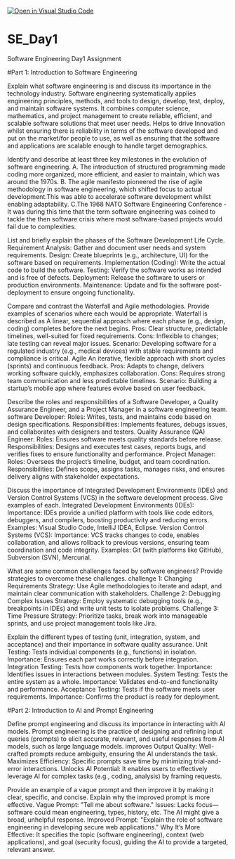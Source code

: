 [![Open in Visual Studio Code](https://classroom.github.com/assets/open-in-vscode-2e0aaae1b6195c2367325f4f02e2d04e9abb55f0b24a779b69b11b9e10269abc.svg)](https://classroom.github.com/online_ide?assignment_repo_id=18494594&assignment_repo_type=AssignmentRepo)
# SE_Day1
Software Engineering Day1 Assignment

#Part 1: Introduction to Software Engineering

Explain what software engineering is and discuss its importance in the technology industry.
Software engineering systematically applies engineering principles, methods, and tools to design, develop, test, deploy, and maintain software systems. It combines computer science, mathematics, and project management to create reliable, efficient, and scalable software solutions that meet user needs.
Helps to drive Innovation whilst ensuring there is reliability in terms of the software developed and put on the market/for people to use, as well as ensuring that the software and applications are scalable enough to handle target demographics.

Identify and describe at least three key milestones in the evolution of software engineering.
A. The introduction of structured programming made coding more organized, more efficient, and easier to maintain, which was around the 1970s.
B. The agile manifesto pioneered the rise of agile methodology in software engineering, which shifted focus to actual development.This was able to accelerate software development whilst enabling adaptability.
C.The 1968 NATO Software Engineering Conference - It was during this time that the term software engineering was coined to tackle the then software crisis where most software-based projects would fail due to complexities.

List and briefly explain the phases of the Software Development Life Cycle.
Requirement Analysis: Gather and document user needs and system requirements.
Design: Create blueprints (e.g., architecture, UI) for the software based on requirements.
Implementation (Coding): Write the actual code to build the software.
Testing: Verify the software works as intended and is free of defects.
Deployment: Release the software to users or production environments.
Maintenance: Update and fix the software post-deployment to ensure ongoing functionality.

Compare and contrast the Waterfall and Agile methodologies. Provide examples of scenarios where each would be appropriate.
Waterfall is described as A linear, sequential approach where each phase (e.g., design, coding) completes before the next begins.
Pros: Clear structure, predictable timelines, well-suited for fixed requirements.
Cons: Inflexible to changes; late testing can reveal major issues.
Scenario: Developing software for a regulated industry (e.g., medical devices) with stable requirements and compliance is critical.
Agile An iterative, flexible approach with short cycles (sprints) and continuous feedback.
Pros: Adapts to change, delivers working software quickly, emphasizes collaboration.
Cons: Requires strong team communication and less predictable timelines.
Scenario: Building a startup’s mobile app where features evolve based on user feedback.


Describe the roles and responsibilities of a Software Developer, a Quality Assurance Engineer, and a Project Manager in a software engineering team.
software Developer:
Roles: Writes, tests, and maintains code based on design specifications.
Responsibilities: Implements features, debugs issues, and collaborates with designers and testers.
Quality Assurance (QA) Engineer:
Roles: Ensures software meets quality standards before release.
Responsibilities: Designs and executes test cases, reports bugs, and verifies fixes to ensure functionality and performance.
Project Manager:
Roles: Oversees the project’s timeline, budget, and team coordination.
Responsibilities: Defines scope, assigns tasks, manages risks, and ensures delivery aligns with stakeholder expectations.


Discuss the importance of Integrated Development Environments (IDEs) and Version Control Systems (VCS) in the software development process. Give examples of each.
Integrated Development Environments (IDEs):
Importance: IDEs provide a unified platform with tools like code editors, debuggers, and compilers, boosting productivity and reducing errors.
Examples: Visual Studio Code, IntelliJ IDEA, Eclipse.
Version Control Systems (VCS):
Importance: VCS tracks changes to code, enables collaboration, and allows rollback to previous versions, ensuring team coordination and code integrity.
Examples: Git (with platforms like GitHub), Subversion (SVN), Mercurial.

What are some common challenges faced by software engineers? Provide strategies to overcome these challenges.
challenge 1: Changing Requirements
Strategy: Use Agile methodologies to iterate and adapt, and maintain clear communication with stakeholders.
Challenge 2: Debugging Complex Issues
Strategy: Employ systematic debugging tools (e.g., breakpoints in IDEs) and write unit tests to isolate problems.
Challenge 3: Time Pressure
Strategy: Prioritize tasks, break work into manageable sprints, and use project management tools like Jira.

Explain the different types of testing (unit, integration, system, and acceptance) and their importance in software quality assurance.
Unit Testing: Tests individual components (e.g., functions) in isolation. Importance: Ensures each part works correctly before integration.
Integration Testing: Tests how components work together. Importance: Identifies issues in interactions between modules.
System Testing: Tests the entire system as a whole. Importance: Validates end-to-end functionality and performance.
Acceptance Testing: Tests if the software meets user requirements. Importance: Confirms the product is ready for deployment.


#Part 2: Introduction to AI and Prompt Engineering


Define prompt engineering and discuss its importance in interacting with AI models.
Prompt engineering is the practice of designing and refining input queries (prompts) to elicit accurate, relevant, and useful responses from AI models, such as large language models.
improves Output Quality: Well-crafted prompts reduce ambiguity, ensuring the AI understands the task.
Maximizes Efficiency: Specific prompts save time by minimizing trial-and-error interactions.
Unlocks AI Potential: It enables users to effectively leverage AI for complex tasks (e.g., coding, analysis) by framing requests.


Provide an example of a vague prompt and then improve it by making it clear, specific, and concise. Explain why the improved prompt is more effective.
Vague Prompt: "Tell me about software."
Issues: Lacks focus—software could mean engineering, types, history, etc. The AI might give a broad, unhelpful response.
Improved Prompt: "Explain the role of software engineering in developing secure web applications."
Why It’s More Effective: It specifies the topic (software engineering), context (web applications), and goal (security focus), guiding the AI to provide a targeted, relevant answer.
